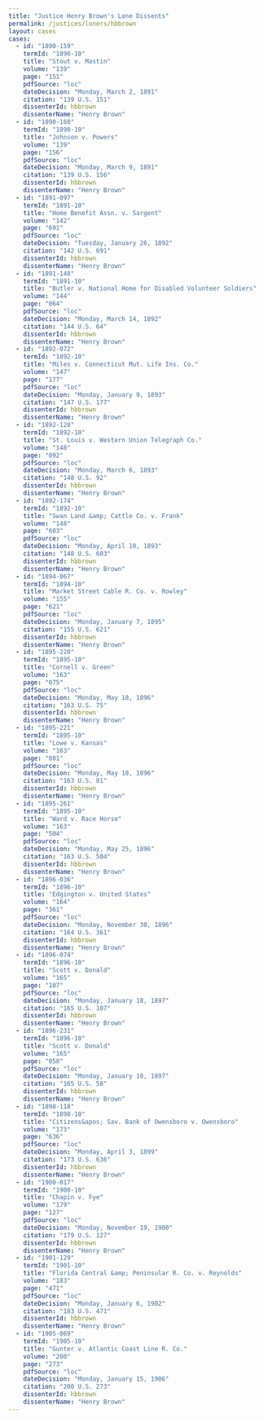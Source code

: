 ```yaml
---
title: "Justice Henry Brown's Lone Dissents"
permalink: /justices/loners/hbbrown
layout: cases
cases:
  - id: "1890-159"
    termId: "1890-10"
    title: "Stout v. Mastin"
    volume: "139"
    page: "151"
    pdfSource: "loc"
    dateDecision: "Monday, March 2, 1891"
    citation: "139 U.S. 151"
    dissenterId: hbbrown
    dissenterName: "Henry Brown"
  - id: "1890-160"
    termId: "1890-10"
    title: "Johnson v. Powers"
    volume: "139"
    page: "156"
    pdfSource: "loc"
    dateDecision: "Monday, March 9, 1891"
    citation: "139 U.S. 156"
    dissenterId: hbbrown
    dissenterName: "Henry Brown"
  - id: "1891-097"
    termId: "1891-10"
    title: "Home Benefit Assn. v. Sargent"
    volume: "142"
    page: "691"
    pdfSource: "loc"
    dateDecision: "Tuesday, January 26, 1892"
    citation: "142 U.S. 691"
    dissenterId: hbbrown
    dissenterName: "Henry Brown"
  - id: "1891-148"
    termId: "1891-10"
    title: "Butler v. National Home for Disabled Volunteer Soldiers"
    volume: "144"
    page: "064"
    pdfSource: "loc"
    dateDecision: "Monday, March 14, 1892"
    citation: "144 U.S. 64"
    dissenterId: hbbrown
    dissenterName: "Henry Brown"
  - id: "1892-072"
    termId: "1892-10"
    title: "Miles v. Connecticut Mut. Life Ins. Co."
    volume: "147"
    page: "177"
    pdfSource: "loc"
    dateDecision: "Monday, January 9, 1893"
    citation: "147 U.S. 177"
    dissenterId: hbbrown
    dissenterName: "Henry Brown"
  - id: "1892-128"
    termId: "1892-10"
    title: "St. Louis v. Western Union Telegraph Co."
    volume: "148"
    page: "092"
    pdfSource: "loc"
    dateDecision: "Monday, March 6, 1893"
    citation: "148 U.S. 92"
    dissenterId: hbbrown
    dissenterName: "Henry Brown"
  - id: "1892-174"
    termId: "1892-10"
    title: "Swan Land &amp; Cattle Co. v. Frank"
    volume: "148"
    page: "603"
    pdfSource: "loc"
    dateDecision: "Monday, April 10, 1893"
    citation: "148 U.S. 603"
    dissenterId: hbbrown
    dissenterName: "Henry Brown"
  - id: "1894-067"
    termId: "1894-10"
    title: "Market Street Cable R. Co. v. Rowley"
    volume: "155"
    page: "621"
    pdfSource: "loc"
    dateDecision: "Monday, January 7, 1895"
    citation: "155 U.S. 621"
    dissenterId: hbbrown
    dissenterName: "Henry Brown"
  - id: "1895-220"
    termId: "1895-10"
    title: "Cornell v. Green"
    volume: "163"
    page: "075"
    pdfSource: "loc"
    dateDecision: "Monday, May 18, 1896"
    citation: "163 U.S. 75"
    dissenterId: hbbrown
    dissenterName: "Henry Brown"
  - id: "1895-221"
    termId: "1895-10"
    title: "Lowe v. Kansas"
    volume: "163"
    page: "081"
    pdfSource: "loc"
    dateDecision: "Monday, May 18, 1896"
    citation: "163 U.S. 81"
    dissenterId: hbbrown
    dissenterName: "Henry Brown"
  - id: "1895-261"
    termId: "1895-10"
    title: "Ward v. Race Horse"
    volume: "163"
    page: "504"
    pdfSource: "loc"
    dateDecision: "Monday, May 25, 1896"
    citation: "163 U.S. 504"
    dissenterId: hbbrown
    dissenterName: "Henry Brown"
  - id: "1896-036"
    termId: "1896-10"
    title: "Edgington v. United States"
    volume: "164"
    page: "361"
    pdfSource: "loc"
    dateDecision: "Monday, November 30, 1896"
    citation: "164 U.S. 361"
    dissenterId: hbbrown
    dissenterName: "Henry Brown"
  - id: "1896-074"
    termId: "1896-10"
    title: "Scott v. Donald"
    volume: "165"
    page: "107"
    pdfSource: "loc"
    dateDecision: "Monday, January 18, 1897"
    citation: "165 U.S. 107"
    dissenterId: hbbrown
    dissenterName: "Henry Brown"
  - id: "1896-231"
    termId: "1896-10"
    title: "Scott v. Donald"
    volume: "165"
    page: "058"
    pdfSource: "loc"
    dateDecision: "Monday, January 18, 1897"
    citation: "165 U.S. 58"
    dissenterId: hbbrown
    dissenterName: "Henry Brown"
  - id: "1898-118"
    termId: "1898-10"
    title: "Citizens&apos; Sav. Bank of Owensboro v. Owensboro"
    volume: "173"
    page: "636"
    pdfSource: "loc"
    dateDecision: "Monday, April 3, 1899"
    citation: "173 U.S. 636"
    dissenterId: hbbrown
    dissenterName: "Henry Brown"
  - id: "1900-017"
    termId: "1900-10"
    title: "Chapin v. Fye"
    volume: "179"
    page: "127"
    pdfSource: "loc"
    dateDecision: "Monday, November 19, 1900"
    citation: "179 U.S. 127"
    dissenterId: hbbrown
    dissenterName: "Henry Brown"
  - id: "1901-129"
    termId: "1901-10"
    title: "Florida Central &amp; Peninsular R. Co. v. Reynolds"
    volume: "183"
    page: "471"
    pdfSource: "loc"
    dateDecision: "Monday, January 6, 1902"
    citation: "183 U.S. 471"
    dissenterId: hbbrown
    dissenterName: "Henry Brown"
  - id: "1905-069"
    termId: "1905-10"
    title: "Gunter v. Atlantic Coast Line R. Co."
    volume: "200"
    page: "273"
    pdfSource: "loc"
    dateDecision: "Monday, January 15, 1906"
    citation: "200 U.S. 273"
    dissenterId: hbbrown
    dissenterName: "Henry Brown"
---
```

